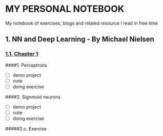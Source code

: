 # MY PERSONAL NOTEBOOK
My notebook of exercises, blogs and related resource I read in free time
## 1. NN and Deep Learning - By Michael Nielsen

### [1.1. Chapter 1](http://neuralnetworksanddeeplearning.com/chap1.html)

####1. Perceptrons
- [ ] demo project
- [ ] note
- [ ] doing exercise

####2. Signmoid neurons
- [ ] demo project
- [ ] note
- [ ] doing exercise

#####2.c. Exercise
